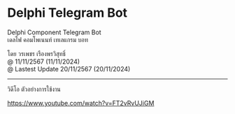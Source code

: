 # Delphi Telegram Bot
Delphi Component Telegram Bot \
เดลไฟ คอมโพเนนท์ เทเลแกรม บอท 

โดย  วรเพชร  เรืองพรวิสุทธิ์ \
@ 11/11/2567 (11/11/2024) \
@ Lastest Update 20/11/2567 (20/11/2024)

---

วิดีโอ ตัวอย่างการใช้งาน

https://www.youtube.com/watch?v=FT2vRvUJiGM
